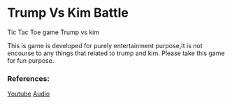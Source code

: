 # Trump Vs Kim Battle
Tic Tac Toe game Trump vs kim

This is game is developed for purely entertainment purpose,It is not encourse to any things that related to trump and kim.
Please take this game for fun purpose.

### References:     
 [Youtube](https://www.youtube.com/watch?v=mpsS3zaSoyU&t=220s)
 [Audio](https://www.youtube.com/watch?v=wIaDW-itf28&t=21s)

